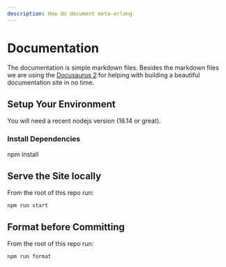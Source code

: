 ```yaml
---
description: How do document meta-erlang.
---
```


# Documentation

The documentation is simple markdown files. Besides the markdown files we are
using the [Docusaurus 2](https://docusaurus.io/) for helping with building a
beautiful documentation site in no time.

## Setup Your Environment

You will need a recent nodejs version (16.14 or great).

### Install Dependencies

npm install

## Serve the Site locally

From the root of this repo run:

```shell
npm run start
```

## Format before Committing

From the root of this repo run:

```shell
npm run format
```
